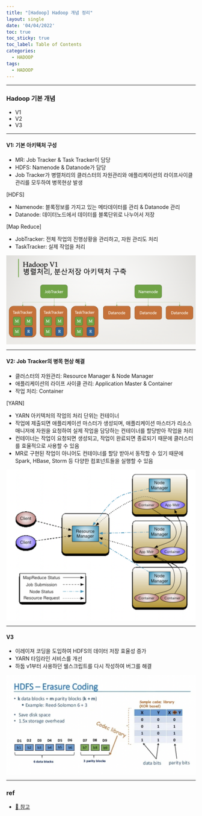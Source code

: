 ```yaml
---
title: "[Hadoop] Hadoop 개념 정리"
layout: single
date: '04/04/2022'
toc: true
toc_sticky: true
toc_label: Table of Contents
categories:
  - HADOOP
tags:
  - HADOOP
---
```


---
### Hadoop 기본 개념
* V1
* V2
* V3

---

#### V1: 기본 아키텍처 구성
* MR: Job Tracker & Task Tracker이 담당
* HDFS: Namenode & Datanode가 담당
* Job Tracker가 병렬처리의 클러스터의 자원관리와 애플리케이션의 라이프사이클 관리를 모두하여 병목현상 발생

[HDFS]
* Namenode: 블록정보를 가지고 있는 메타데이터를 관리 & Datanode 관리
* Datanode: 데이터노드에서 데이터를 블록단위로 나누어서 저장

[Map Reduce]
* JobTracker: 전체 작업의 진행상황을 관리하고, 자원 관리도 처리
* TaskTracker: 실제 작업을 처리

<p align="center">
    <img src="/img/data_engineering/hadoop/hadoop_v1.png" align="center">
</p>

---

#### V2: Job Tracker의 병목 현상 해결
* 클러스터의 자원관리: Resource Manager & Node Manager
* 애플리케이션의 라이프 사이클 관리: Application Master & Container
* 작업 처리: Container

[YARN]
* YARN 아키텍처의 작업의 처리 단위는 컨테이너
* 작업에 제출되면 애플리케이션 마스터가 생성되며, 애플리케이션 마스터가 리소스 매니저에 자원을 요청하여 실제 작업을 담당하는 컨테이너를 할당받아 작업을 처리
* 컨테이너는 작업이 요청되면 생성되고, 작업이 완료되면 종료되기 때문에 클러스터를 효율적으로 사용할 수 있음
* MR로 구현된 작업이 아니어도 컨테이너를 할당 받아서 동작할 수 있기 때문에 Spark, HBase, Storm 등 다양한 컴포넌트들을 실행할 수 있음

<p align="center">
    <img src="/img/data_engineering/hadoop/hadoop_v2.png" align="center">
</p>

---

#### V3
* 이레이져 코딩을 도입하여 HDFS의 데이터 저장 효율성 증가
* YARN 타임라인 서비스를 개선
* 하둡 v1부터 사용하던 쉘스크립트를 다시 작성하여 버그를 해결

<p align="center">
    <img src="/img/data_engineering/hadoop/hadoop_v3.png" align="center">
</p>

---

### ref
* [🔗 참고](https://wikidocs.net/26170)